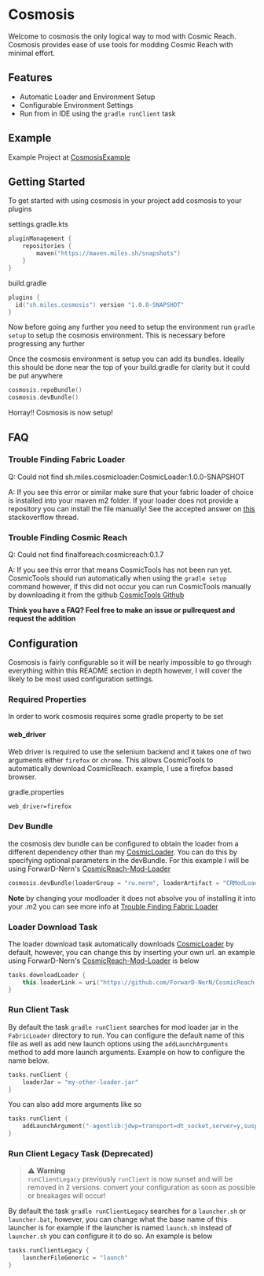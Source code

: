 # Cosmosis
Welcome to cosmosis the only logical way to mod with Cosmic Reach. Cosmosis provides
ease of use tools for modding Cosmic Reach with minimal effort.

## Features
- Automatic Loader and Environment Setup
- Configurable Environment Settings
- Run from in IDE using the `gradle runClient` task

## Example
Example Project at [CosmosisExample](https://github.com/Y2Kwastaken/CosmosisExample)

## Getting Started

To get started with using cosmosis in your project add cosmosis to your plugins

settings.gradle.kts
```kotlin
pluginManagement {
    repositories {
        maven("https://maven.miles.sh/snapshots")
    }
}
```

build.gradle
```kotlin
plugins {
  id("sh.miles.cosmosis") version "1.0.0-SNAPSHOT"
}
```

Now before going any further you need to setup the environment run `gradle setup`
to setup the cosmosis environment. This is necessary before progressing any further

Once the cosmosis environment is setup you can add its bundles. Ideally this should
be done near the top of your build.gradle for clarity but it could be put anywhere
```kotlin
cosmosis.repoBundle()
cosmosis.devBundle()
```

Horray!! Cosmosis is now setup!

## FAQ

### Trouble Finding Fabric Loader

Q: Could not find sh.miles.cosmicloader:CosmicLoader:1.0.0-SNAPSHOT

A: If you see this error or similar make sure that your fabric loader of choice is
installed into your maven m2 folder. If your loader does not provide a repository
you can install the file manually! See the accepted answer on [this](https://stackoverflow.com/questions/4955635/how-to-add-local-jar-files-to-a-maven-project/4955695#4955695)
stackoverflow thread.

### Trouble Finding Cosmic Reach

Q: Could not find finalforeach:cosmicreach:0.1.7

A: If you see this error that means CosmicTools has not been run yet. CosmicTools should
run automatically when using the `gradle setup` command however, if this did not occur you
can run CosmicTools manually by downloading it from the github [CosmicTools Github](https://github.com/Y2Kwastaken/CosmicTools)

**Think you have a FAQ? Feel free to make an issue or pullrequest and request the addition**

## Configuration

Cosmosis is fairly configurable so it will be nearly impossible to go through everything
within this README section in depth however, I will cover the likely to be most used configuration
settings.

### Required Properties

In order to work cosmosis requires some gradle property to be set

#### web_driver

Web driver is required to use the selenium backend and it takes one of two arguments either `firefox` or `chrome`. This allows CosmicTools to automatically download CosmicReach.
example, I use a firefox based browser.

gradle.properties
```properties
web_driver=firefox
```

### Dev Bundle

the cosmosis dev bundle can be configured to obtain the loader from a different dependency
other than my [CosmicLoader](https://github.com/Y2Kwastaken/CosmicLoader). You can do this by specifying
optional parameters in the devBundle. For this example I will be using ForwarD-Nern's [CosmicReach-Mod-Loader](https://github.com/ForwarD-NerN/CosmicReach-Mod-Loader)

```kotlin
cosmosis.devBundle(loaderGroup = "ru.nerm", loaderArtifact = "CRModLoader", loaderVersion = "1.1.1")
```

**Note** by changing your modloader it does not absolve you of installing it into your .m2 you can see more info at [Trouble Finding Fabric Loader](#trouble-finding-fabric-loader)

### Loader Download Task

The loader download task automatically downloads [CosmicLoader](https://github.com/Y2Kwastaken/CosmicLoader) by default, however,
you can change this by inserting your own url. an example using ForwarD-Nern's [CosmicReach-Mod-Loader](https://github.com/ForwarD-NerN/CosmicReach-Mod-Loader)
is below

```kotlin
tasks.downloadLoader {
    this.loaderLink = uri("https://github.com/ForwarD-NerN/CosmicReach-Mod-Loader/releases/download/latest/cosmicreach-fabric-modloader.zip").toURL()
}
```

### Run Client Task

By default the task `gradle runClient` searches for mod loader jar in the `FabricLoader` directory to
run. You can configure the default name of this file as well as add new launch options using the `addLaunchArguments`  
method to add more launch arguments. Example on how to configure the name below.

```kotlin
tasks.runClient {
    loaderJar = "my-other-loader.jar"
}
```

You can also add more arguments like so
```kotlin
tasks.runClient {
    addLaunchArgument("-agentlib:jdwp=transport=dt_socket,server=y,suspend=n,address=*:5005")
}
```

### Run Client Legacy Task (Deprecated)

> :warning: **Warning**<br>
`runClientLegacy` previously `runClient` is now sunset and will be removed in 2 versions.
convert your configuration as soon as possible or breakages will occur!

By default the task `gradle runClientLegacy` searches for a `launcher.sh` or `launcher.bat`, however,
you can change what the base name of this launcher is for example if the launcher is named
`launch.sh` instead of `launcher.sh` you can configure it to do so. An example is below

```kotlin
tasks.runClientLegacy {
    launcherFileGeneric = "launch"
}
```
